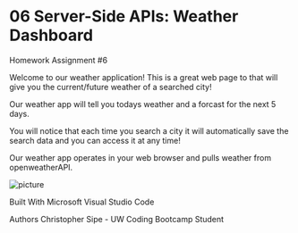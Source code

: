 
# 06 Server-Side APIs: Weather Dashboard
Homework Assignment #6

Welcome to our weather application! 
This is a great web page to that will give you the current/future weather of a searched city!

Our weather app will tell you todays weather and a forcast for the next 5 days.

You will notice that each time you search a city it will automatically save the search data and you can access it at any time!

Our weather app operates in your web browser and pulls weather from openweatherAPI.

![picture](assets/Preview.png)

Built With
Microsoft Visual Studio Code

Authors
Christopher Sipe - UW Coding Bootcamp Student
